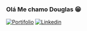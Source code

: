 ### Olá Me chamo Douglas 😁
[![Portifolio](https://img.shields.io/badge/website-000000?style=for-the-badge&logo=About.me&logoColor=white)](https://douglas-dev.netlify.app/)
[![Linkedin](https://img.shields.io/badge/LinkedIn-0077B5?style=for-the-badge&logo=linkedin&logoColor=white
)](https://www.linkedin.com/in/douglas-silva-309b4522a/)


 

